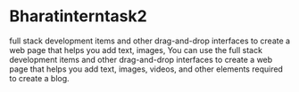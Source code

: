 # Bharatinterntask2
full stack development items and other drag-and-drop interfaces to create a web page that helps you add text, images,
You can use the full stack development items and other
drag-and-drop interfaces to create a
web page that helps you add text, images,
videos, and other elements required to
create a blog.
